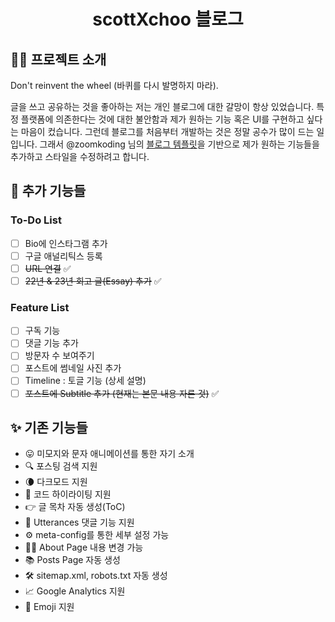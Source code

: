 <h1 align="center">
  scottXchoo 블로그
</h1>

## 👋🏼 프로젝트 소개
Don't reinvent the wheel (바퀴를 다시 발명하지 마라).

글을 쓰고 공유하는 것을 좋아하는 저는 개인 블로그에 대한 갈망이 항상 있었습니다. 특정 플랫폼에 의존한다는 것에 대한 불안함과 제가 원하는 기능 혹은 UI를 구현하고 싶다는 마음이 컸습니다. 그런데 블로그를 처음부터 개발하는 것은 정말 공수가 많이 드는 일입니다. 그래서 @zoomkoding 님의 [블로그 템플릿](https://github.com/zoomkoding/zoomkoding-gatsby-blog)을 기반으로 제가 원하는 기능들을 추가하고 스타일을 수정하려고 합니다.

## 🚀 추가 기능들
### To-Do List
- [ ] Bio에 인스타그램 추가
- [ ] 구글 애널리틱스 등록
- [ ] ~~URL 연결~~ ✅
- [ ] ~~22년 & 23년 회고 글(Essay) 추가~~ ✅

### Feature List

- [ ] 구독 기능
- [ ] 댓글 기능 추가
- [ ] 방문자 수 보여주기
- [ ] 포스트에 썸네일 사진 추가
- [ ] Timeline : 토글 기능 (상세 설명)
- [ ] ~~포스트에 Subtitle 추가 (현재는 본문 내용 자른 것)~~ ✅

## ✨ 기존 기능들

- 😛 미모지와 문자 애니메이션를 통한 자기 소개
- 🔍 포스팅 검색 지원
- 🌘 다크모드 지원
- 💅 코드 하이라이팅 지원
- 👉 글 목차 자동 생성(ToC)
- 💬 Utterances 댓글 기능 지원
- ⚙️ meta-config를 통한 세부 설정 가능
- 👨‍💻 About Page 내용 변경 가능
- 📚 Posts Page 자동 생성
- 🛠 sitemap.xml, robots.txt 자동 생성
- 📈 Google Analytics 지원
- 🧢 Emoji 지원

